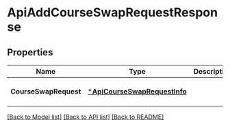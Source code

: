 # ApiAddCourseSwapRequestResponse

## Properties
Name | Type | Description | Notes
------------ | ------------- | ------------- | -------------
**CourseSwapRequest** | [***ApiCourseSwapRequestInfo**](api.CourseSwapRequestInfo.md) |  | [optional] [default to null]

[[Back to Model list]](../README.md#documentation-for-models) [[Back to API list]](../README.md#documentation-for-api-endpoints) [[Back to README]](../README.md)

